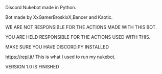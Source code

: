 Discord Nukebot made in Python.

Bot made by XxGamerBroskixX,Bancer and Kaotic.

WE ARE NOT RESPONSIBLE FOR THE ACTIONS MADE WITH THIS BOT.

YOU ARE HELD RESPONSIBLE FOR THE ACTIONS USED WITH THIS.

MAKE SURE YOU HAVE DISCORD.PY INSTALLED 

https://repl.it/
This is what I used to run my nukebot.

VERSION 1.0 IS FINISHED
